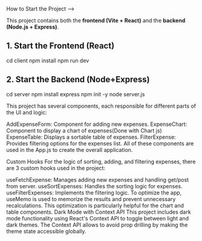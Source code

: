How to Start the Project -->

This project contains both the **frontend (Vite + React)** and the **backend (Node.js + Express)**.

##  1. Start the Frontend (React)
cd client
npm install
npm run dev

##  2. Start the Backend (Node+Express)
cd server
npm install express
npm init -y
node server.js

This project has several components, each responsible for different parts of the UI and logic:

AddExpenseForm: Component for adding new expenses.
ExpenseChart: Component to display a chart of expenses(Done with Chart js)
ExpenseTable: Displays a sortable table of expenses.
FilterExpense: Provides filtering options for the expenses list.
All of these components are used in the App.js to create the overall application.

Custom Hooks
For the logic of sorting, adding, and filtering expenses, there are 3 custom hooks used in the project:

useFetchExpense: Manages adding new expenses and handling get/post from server.
useSortExpenses: Handles the sorting logic for expenses.
useFilterExpenses: Implements the filtering logic.
To optimize the app, useMemo is used to memorize the results and prevent unnecessary recalculations. This optimization is particularly helpful for the chart and table components.
Dark Mode with Context API
This project includes dark mode functionality using React's Context API to toggle between light and dark themes. The Context API allows to avoid prop drilling by making the theme state accessible globally.
